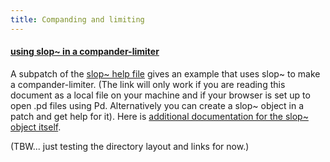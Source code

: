 ```yaml
---
title: Companding and limiting
---
```


[//a]: # (This document is in 'markdown' format -- see README.txt)

#### [using slop~ in a compander-limiter](#topics-slop-compander-limiter)

A subpatch of the [slop~ help file](file:../5.reference/slop~-help.pd) gives an
example that uses slop~ to make a compander-limiter.  (The link will only work
if you are reading this document as a local file on your machine and if your
browser is set up to open .pd files using Pd.  Alternatively you can create a
slop~ object in a patch and get help for it).  Here is
[additional documentation for the slop~ object itself](slop-tilde.htm).

(TBW... just testing the directory layout and links for now.)
